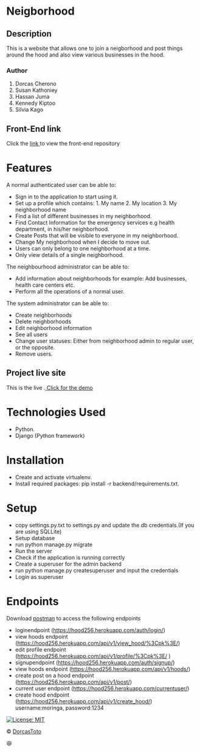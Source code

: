 # Neigborhood
## Description
This is a website that allows one to join a neigborhood and post things around the hood and also view various businesses in the hood.


### Author
1. Dorcas Cherono
2. Susan Kathoniey
3. Hassan Juma
4. Kennedy Kiptoo
5. Silvia Kago

## Front-End link

Click the [ link ]( https://github.com/DorcasToto/Neighborhood-Frontend) to view the front-end repository

# Features

A normal authenticated user can be able to:
  - Sign in to the application to start using it.
  - Set up a profile which contains:
          1. My name 
          2. My location 
          3. My neighborhood name 
  - Find a list of different businesses in my neighborhood.
  - Find Contact Information for the emergency services e.g health department, in his/her 
        neighborhood.
  - Create Posts that will be visible to everyone in my neighborhood.
  - Change My neighborhood when I decide to move out.
  - Users can only belong to one neighborhood at a time.
  - Only view details of a single neighborhood.

The neighbourhood administrator can be able to:
  - Add information about neighborhoods for example: Add businesses, health care centers etc.
  - Perform all the operations of a normal user.

The system administrator can be able to:
  - Create neighborhoods
  - Delete neighborhoods 
  - Edit neighborhood information
  - See all users
  - Change user statuses: Either from neighborhood admin to regular user, or the opposite.
  - Remove users.

## Project live site
  This is the live .[ Click for the demo]( https://hood256.herokuapp.com/)

# Technologies Used
- Python.
- Django (Python framework)

# Installation

- Create and activate virtualenv.
- Install required packages: 
pip install -r backend/requirements.txt.

# Setup

- copy settings.py.txt to settings.py and update the db credentials.(If you are using SQLLite)
- Setup database
- run python manage.py migrate
- Run the server
- Check if the application is running correctly
- Create a superuser for the admin backend
- run python manage.py createsuperuser and input the credentials
- Login as superuser

# Endpoints
Download [ postman]( https://www.postman.com/downloads/ ) to access the following endpoints

- loginendpoint (https://hood256.herokuapp.com/auth/login/)
- view hoods endpoint (https://hood256.herokuapp.com/api/v1/view_hood/%3Cpk%3E/)
- edit profile endpoint (https://hood256.herokuapp.com/api/v1/profile/%3Cpk%3E/ )
- signupendpoint (https://hood256.herokuapp.com/auth/signup/)
- view hoods endpoint (https://hood256.herokuapp.com/api/v1/hoods/)
- create post on a hood endpoint (https://hood256.herokuapp.com/api/v1/post/)
- current user endpoint (https://hood256.herokuapp.com/currentuser/)
- create hood endpoint (https://hood256.herokuapp.com/api/v1/create_hood/) username:moringa, password:1234


[![License: MIT](https://img.shields.io/badge/License-MIT-yellow.svg)](https://github.com/DorcasToto/Neighborhood-Frontend/blob/master/LICENSE)

© [DorcasToto](https://github.com/DorcasToto)

:satisfied:
